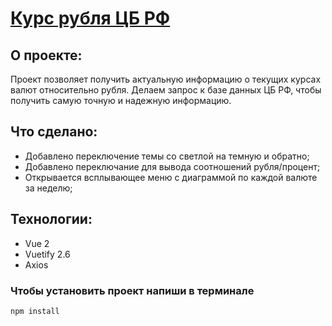 # [Курс рубля ЦБ РФ](https://exchange-rate-per-week.vercel.app)

## О проекте:

Проект позволяет получить актуальную информацию о текущих курсах валют относительно рубля. Делаем запрос к базе данных ЦБ РФ, чтобы получить самую точную и надежную информацию.

## Что сделано:  
*  Добавлено переключение темы со светлой на темную и обратно;
* Добавлено переключание для вывода соотношений рубля/процент;
* Открывается всплывающее меню с диаграммой по каждой валюте за неделю;

## Технологии:

* Vue 2
* Vuetify 2.6
* Axios


### Чтобы установить проект напиши в терминале
```
npm install
```

